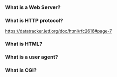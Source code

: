 ### What is a Web Server?

### What is HTTP protocol?
https://datatracker.ietf.org/doc/html/rfc2616#page-7

### What is HTML?

### What is a user agent?

### What is CGI?